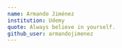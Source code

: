 ```yaml
---
name: Armando Jiménez
institution: Udemy
quote: Always believe in yourself. 
github_user: armandojimenez
---
```


